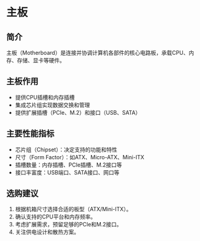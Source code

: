 # 主板

## 简介

主板（Motherboard）是连接并协调计算机各部件的核心电路板，承载CPU、内存、存储、显卡等硬件。

## 主板作用

- 提供CPU插槽和内存插槽
- 集成芯片组实现数据交换和管理
- 提供扩展插槽（PCIe、M.2）和接口（USB、SATA）

## 主要性能指标

- 芯片组（Chipset）：决定支持的功能和特性
- 尺寸（Form Factor）：如ATX、Micro-ATX、Mini-ITX
- 插槽数量：内存插槽、PCIe插槽、M.2接口等
- 接口丰富度：USB端口、SATA接口、网口等

## 选购建议

1. 根据机箱尺寸选择合适的板型（ATX/Mini-ITX）。
2. 确认支持的CPU平台和内存频率。
3. 考虑扩展需求，预留足够的PCIe和M.2接口。
4. 关注供电设计和散热方案。
